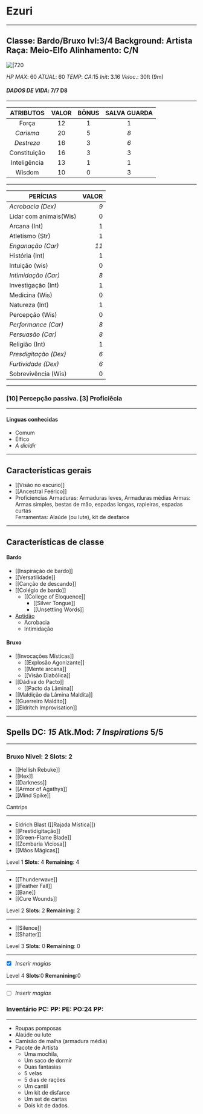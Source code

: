 # Ezuri 
---
**Classe**:  Bardo/Bruxo      **lvl**:3/4        **Background**: Artista
**Raça**: Meio-Elfo       **Alinhamento**: C/N
---
![|720](https://pbs.twimg.com/media/Dc8tu_dU8AYZeX_?format=jpg&name=medium)

*HP MAX*: 60   *ATUAL*: 60   *TEMP*: 
*CA*:15   *Init*: 3.16   *Veloc*.: 30ft (9m)
#### *DADOS DE VIDA*:  7/7 D8
---
|**ATRIBUTOS**|**VALOR**|**BÔNUS**|**SALVA GUARDA**|
|:----------:|:-----------:|:-----:|:---:|
|Força| 12 | 1| 1 |
|*Carisma*| 20 | 5 | *8* |
|*Destreza*| 16 | 3 | *6* |
|Constituição| 16 | 3| 3 |
|Inteligência| 13 | 1 | 1 |
|Wisdom| 10 | 0 | 3 |

---
|**PERÍCIAS**| **VALOR**|
|---|---:|
|*Acrobacia (Dex)*| *9* |
|Lidar com animais(Wis)| 0 |
|Arcana (Int)| 1 |
|Atletismo (Str)| 1 |
|*Enganação (Car)*| *11* |
|História (Int)| 1 |
|Intuição (wis)| 0 |
|*Intimidação (Car)*| *8* |
|Investigação (Int)| 1 |
|Medicina (Wis)| 0 |
|Natureza (Int)| 1 |
|Percepção (Wis)| 0 |
|*Performance (Car)*| *8* |
|*Persuasão (Car)*| *8* |
|Religião (Int)| 1 |
|*Presdigitação (Dex)*| *6* |
|*Furtividade (Dex)*| *6* |
|Sobrevivência (Wis)| 0 |

---
### [**10**] Percepção passiva.      [**3**] Proficiêcia
---
 #### Linguas conhecidas
- Comum
- Élfico
- *A dicidir*
---
## Características gerais 
- [[Visão no escurio]]
- [[Ancestral Feérico]]
- Proficiencias
	Armaduras: Armaduras leves, Armaduras médias
	Armas: Armas simples, bestas de mão, espadas longas, rapieiras, espadas curtas  
	Ferramentas: Alaúde (ou lute), kit de desfarce
---
## Características de classe

#### **Bardo**
- [[Inspiração de bardo]]
- [[Versatilidade]]
- [[Canção de descando]]
- [[Colégio de bardo]]
	- [[College of Eloquence]] 
		- [[Silver Tongue]]
		- [[Unsettling Words]]
- [Aptidão](Aptidão.md)
	- Acrobacia
	- Intimidação

#### **Bruxo**
- [[Invocações Místicas]]
	- [[Explosão Agonizante]]
	- [[Mente arcana]]
	- [[Visão Diabólica]]
- [[Dádiva do Pacto]]
	- [[Pacto da Lâmina]]
- [[Maldição da Lâmina Maldita]]
- [[Guerreiro Maldito]]
- [[Eldritch Improvisation]]
***
## Spells              DC: *15*     Atk.Mod: *7*         ***Inspirations*** 5/5
---
### **Bruxo** Nivel: 2  Slots: 2

- [[Hellish Rebuke]]
- [[Hex]]
- [[Darkness]]
- [[Armor of Agathys]]
- [[Mind Spike]]

Cantrips
***
- Eldrich Blast ([[Rajada Mística]])
- [[Prestidigitação]]
- [[Green-Flame Blade]]
- [[Zombaria Viciosa]]
- [[Mãos Mágicas]]

Level  1       **Slots**: 4    **Remaining**: 4
***
- [[Thunderwave]]
- [[Feather Fall]]
- [[Bane]]
- [[Cure Wounds]]

Level 2        **Slots**: 2   **Remaining**: 2
***
- [[Silence]]
- [[Shatter]]

Level 3       **Slots**: 0    **Remaining**: 0
***
- [x] *Inserir magias* 

Level 4      **Slots**:0      **Remanining**:0
***
- [ ] *Inserir magias*



### Inventário      **PC**:  **PP**:  **PE**:  **PO**:24  **PP**:
***
* Roupas pomposas
* Alaúde ou lute
* Camisão de malha (armadura média)
* Pacote de Artista 
	* Uma mochila, 
	* Um saco de dormir
	* Duas fantasias 
	* 5 velas
	* 5 dias de rações
	* Um cantil 
	* Um kit de disfarce
	* Um set de cartas
	* Dois kit de dados.